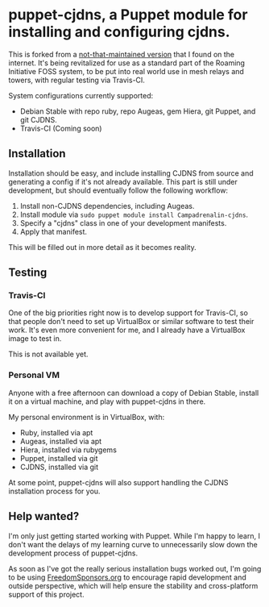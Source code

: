# puppet-cjdns, a Puppet module for installing and configuring cjdns.

This is forked from a [not-that-maintained version][sebnow] that I found on the internet. It's being revitalized for use as a standard part of the Roaming Initiative FOSS system, to be put into real world use in mesh relays and towers, with regular testing via Travis-CI.

System configurations currently supported:
 * Debian Stable with repo ruby, repo Augeas, gem Hiera, git Puppet, and git CJDNS.
 * Travis-CI (Coming soon)

## Installation

Installation should be easy, and include installing CJDNS from source and generating a config if it's not already available. This part is still under development, but should eventually follow the following workflow:

1. Install non-CJDNS dependencies, including Augeas.
2. Install module via `sudo puppet module install Campadrenalin-cjdns`.
3. Specify a "cjdns" class in one of your development manifests.
4. Apply that manifest.

This will be filled out in more detail as it becomes reality.

## Testing

### Travis-CI

One of the big priorities right now is to develop support for Travis-CI, so that people don't need to set up VirtualBox or similar software to test their work. It's even more convenient for me, and I already have a VirtualBox image to test in.

This is not available yet.

### Personal VM

Anyone with a free afternoon can download a copy of Debian Stable, install it on a virtual machine, and play with puppet-cjdns in there.

My personal environment is in VirtualBox, with:

 * Ruby, installed via apt
 * Augeas, installed via apt
 * Hiera, installed via rubygems
 * Puppet, installed via git
 * CJDNS, installed via git

At some point, puppet-cjdns will also support handling the CJDNS installation process for you.

## Help wanted?

I'm only just getting started working with Puppet. While I'm happy to learn, I don't want the delays of my learning curve to unnecessarily slow down the development process of puppet-cjdns.

As soon as I've got the really serious installation bugs worked out, I'm going to be using [FreedomSponsors.org][fs] to encourage rapid development and outside perspective, which will help ensure the stability and cross-platform support of this project.

[sebnow]: https://github.com/sebnow/puppet-cjdns
[fs]: http://www.freedomsponsors.org/
